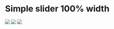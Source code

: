 # Simple slider 100% width
<body>
        <div class="main-slide">
            <img src="yourImg-1.jpg">
            <img src="yourImg-1.jpg">
            <img src="yourImg-1.jpg">
        </div>
<script src="mslide.js"></script>
</body>
